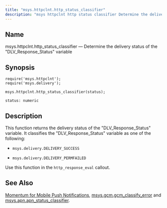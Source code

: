 ```yaml
---
title: "msys.httpclnt.http_status_classifier"
description: "msys httpclnt http status classifier Determine the delivery status of the DLV Response Status variable msys httpclnt http status classifier status This function returns the delivery status of the DLV Response Status variable It classifies the DLV Response Status variable as one of the following msys delivery DELIVERY SUCCESS msys..."
---
```


<a name="lua.ref.msys.httpclnt.http_status_classifier"></a> 
## Name

msys.httpclnt.http_status_classifier — Determine the delivery status of the "DLV_Response_Status" variable

<a name="idp15293120"></a> 
## Synopsis

```
require('msys.httpclnt');
require('msys.delivery');
```

`msys.httpclnt.http_status_classifier(status);`

`status: numeric`<a name="idp15296864"></a> 
## Description

This function returns the delivery status of the "DLV_Response_Status" variable. It classifies the "DLV_Response_Status" variable as one of the following:

*   `msys.delivery.DELIVERY_SUCCESS`

*   `msys.delivery.DELIVERY_PERMFAILED`

Use this function in the `http_response_eval` callout.

<a name="idp15302896"></a> 
## See Also

[Momentum for Mobile Push Notifications](/momentum/3/3-push), [msys.gcm.gcm_classify_error](/momentum/4/lua/ref-msys-gcm-gcm-classify-error) and [msys.apn.apn_status_classifier](/momentum/4/lua/ref-msys-apn-apn-status-classifier).